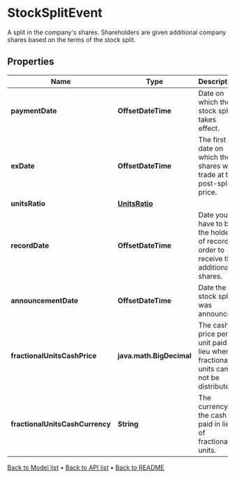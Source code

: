 

# StockSplitEvent

A split in the company's shares. Shareholders are given additional company shares based on the terms of the stock split.

## Properties

| Name | Type | Description | Notes |
|------------ | ------------- | ------------- | -------------|
|**paymentDate** | **OffsetDateTime** | Date on which the stock split takes effect. |  |
|**exDate** | **OffsetDateTime** | The first date on which the shares will trade at the post-split price. |  |
|**unitsRatio** | [**UnitsRatio**](UnitsRatio.md) |  |  |
|**recordDate** | **OffsetDateTime** | Date you have to be the holder of record in order to receive the additional shares. |  [optional] |
|**announcementDate** | **OffsetDateTime** | Date the stock split was announced. |  [optional] |
|**fractionalUnitsCashPrice** | **java.math.BigDecimal** | The cash price per unit paid in lieu when fractional units can not be distributed. |  [optional] |
|**fractionalUnitsCashCurrency** | **String** | The currency of the cash paid in lieu of fractional units. |  [optional] |



[Back to Model list](../README.md#documentation-for-models) &#8226; [Back to API list](../README.md#documentation-for-api-endpoints) &#8226; [Back to README](../README.md)



